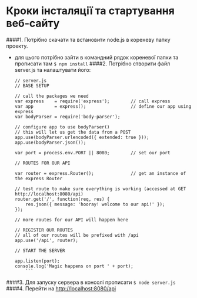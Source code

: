 # Кроки інсталяції та стартування веб-сайту

####1. Потрібно скачати та встановити node.js в кореневу папку проекту.
   - для цього потрібно зайти в командний рядок кореневої папки та прописати там ```$ npm install```
####2. Потрібно створити файл server.js та налаштувати його:
        ```
        // server.js
        // BASE SETUP

        // call the packages we need
        var express    = require('express');        // call express
        var app        = express();                 // define our app using express
        var bodyParser = require('body-parser');

        // configure app to use bodyParser()
        // this will let us get the data from a POST
        app.use(bodyParser.urlencoded({ extended: true }));
        app.use(bodyParser.json());

        var port = process.env.PORT || 8080;        // set our port

        // ROUTES FOR OUR API
        
        var router = express.Router();              // get an instance of the express Router

        // test route to make sure everything is working (accessed at GET http://localhost:8080/api)
        router.get('/', function(req, res) {
            res.json({ message: 'hooray! welcome to our api!' });   
        });

        // more routes for our API will happen here

        // REGISTER OUR ROUTES
        // all of our routes will be prefixed with /api
        app.use('/api', router);

        // START THE SERVER
        
        app.listen(port);
        console.log('Magic happens on port ' + port); 
            ```
####3. Для запуску сервера в консолі прописати ```$ node server.js```   
####4. Перейти на <http://localhost:8080/api>         
